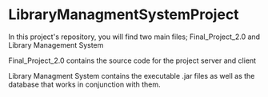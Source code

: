 # LibraryManagmentSystemProject

In this project's repository, you will find two main files; Final_Project_2.0 and Library Management System

Final_Project_2.0 contains the source code for the project server and client

Library Managment System contains the executable .jar files as well as the database that works in conjunction with them.
